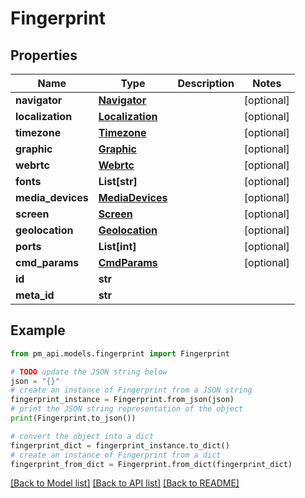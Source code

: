 # Fingerprint


## Properties

Name | Type | Description | Notes
------------ | ------------- | ------------- | -------------
**navigator** | [**Navigator**](Navigator.md) |  | [optional] 
**localization** | [**Localization**](Localization.md) |  | [optional] 
**timezone** | [**Timezone**](Timezone.md) |  | [optional] 
**graphic** | [**Graphic**](Graphic.md) |  | [optional] 
**webrtc** | [**Webrtc**](Webrtc.md) |  | [optional] 
**fonts** | **List[str]** |  | [optional] 
**media_devices** | [**MediaDevices**](MediaDevices.md) |  | [optional] 
**screen** | [**Screen**](Screen.md) |  | [optional] 
**geolocation** | [**Geolocation**](Geolocation.md) |  | [optional] 
**ports** | **List[int]** |  | [optional] 
**cmd_params** | [**CmdParams**](CmdParams.md) |  | [optional] 
**id** | **str** |  | 
**meta_id** | **str** |  | 

## Example

```python
from pm_api.models.fingerprint import Fingerprint

# TODO update the JSON string below
json = "{}"
# create an instance of Fingerprint from a JSON string
fingerprint_instance = Fingerprint.from_json(json)
# print the JSON string representation of the object
print(Fingerprint.to_json())

# convert the object into a dict
fingerprint_dict = fingerprint_instance.to_dict()
# create an instance of Fingerprint from a dict
fingerprint_from_dict = Fingerprint.from_dict(fingerprint_dict)
```
[[Back to Model list]](../README.md#documentation-for-models) [[Back to API list]](../README.md#documentation-for-api-endpoints) [[Back to README]](../README.md)


